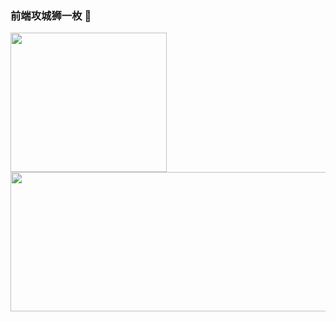 ### 前端攻城狮一枚 👋


<!-- [![Top Langs](https://github-readme-stats.vercel.app/api/top-langs/?username=AlwaysLoveme)](https://github.com/AlwaysLoveme/github-readme-stats) -->
<p>
<a href="https://github.com/AlwaysLoveme/github-readme-stats">
<img align="left" width="250" height="223" src="https://github-readme-stats.vercel.app/api/top-langs/?username=AlwaysLoveme" />
</a>
<a href="https://github.com/anuraghazra/github-readme-stats">
<img align="left" width="600"  height="223" src="https://github-readme-stats.vercel.app/api?username=AlwaysLoveme&show_icons=true&theme=tokyonight"/>
</a>
</p>




<!-- 
[![Readme Card](https://github-readme-stats.vercel.app/api/pin/?username=AlwaysLoveme&repo=webpack5-template&show_owner=true)](https://github.com/anuraghazra/github-readme-stats) -->
<!-- ![AlwaysLoveme's GitHub stats](https://github-readme-stats.vercel.app/api?username=AlwaysLoveme&show_icons=true&theme=tokyonight) -->

<!--
**AlwaysLoveme/AlwaysLoveme** is a ✨ _special_ ✨ repository because its `README.md` (this file) appears on your GitHub profile.

Here are some ideas to get you started:

- 🔭 I’m currently working on ...
- 🌱 I’m currently learning ...
- 👯 I’m looking to collaborate on ...
- 🤔 I’m looking for help with ...
- 💬 Ask me about ...
- 📫 How to reach me: ...
- 😄 Pronouns: ...
- ⚡ Fun fact: ...
-->
